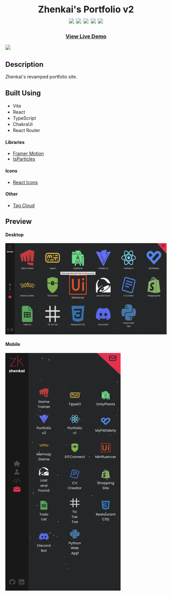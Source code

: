 <div align=center>
	<h1>Zhenkai's Portfolio v2
	<br>
		<img src="https://img.shields.io/static/v1?label=&message=Vite&color=646CFF&style=for-the-badge&logo=vite&logoColor=white&logoWidth=&labelColor=&link=">
		<img src="https://img.shields.io/static/v1?label=&message=React&color=61DAFB&style=for-the-badge&logo=react&logoColor=black&logoWidth=&labelColor=&link=">
		<img src="https://img.shields.io/static/v1?label=&message=TypeScript&color=3178C6&style=for-the-badge&logo=typescript&logoColor=white&logoWidth=&labelColor=&link=">
		<img src="https://img.shields.io/static/v1?label=&message=Chakra UI&color=06B6D4&style=for-the-badge&logo=chakraui&logoColor=white&logoWidth=&labelColor=&link=">
		<img src="https://img.shields.io/static/v1?label=&message=Router&color=CA4245&style=for-the-badge&logo=reactrouter&logoColor=white&logoWidth=&labelColor=&link=">
		<br>
	</h1>
	<h3><b><a href="https://hzk2021.github.io/portfoliov2">View Live Demo</a></b></h3>
</div>

![](./readme-assets/portfoliov2.gif)

## Description

Zhenkai's revamped portfolio site.

## Built Using

- Vite <img height="16" width="16" src="https://cdn.simpleicons.org/vite" />
- React <img height="16" width="16" src="https://cdn.simpleicons.org/react" />
- TypeScript <img height="16" width="16" src="https://cdn.simpleicons.org/typescript" />
- ChakraUI <img height="16" width="16" src="https://cdn.simpleicons.org/chakraUI" />
- React Router <img height="16" width="16" src="https://cdn.simpleicons.org/reactrouter" />

#### Libraries

- [Framer Motion](https://www.framer.com/motion/)
- [tsParticles](https://particles.js.org/)

#### Icons

- [React Icons](https://github.com/react-icons/react-icons)

#### Other

- [Tag Cloud](https://github.com/Frank-Mayer/react-tag-cloud)

## Preview

#### Desktop

![Desktop](./readme-assets/portfoliov2.png)

#### Mobile

![Desktop](./readme-assets/portfoliov2-mobile.png)

